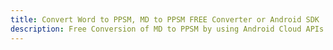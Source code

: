 ---title: Convert Word to PPSM, MD to PPSM FREE Converter or Android SDKdescription: Free Conversion of MD to PPSM by using Android Cloud APIs & SDKs. Also Create, Edit & Render Microsoft Word & OpenOffice documents in the Cloud.---